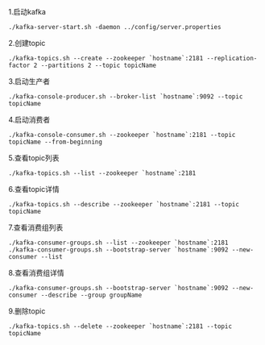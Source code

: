 1.启动kafka

    ./kafka-server-start.sh -daemon ../config/server.properties

2.创建topic

    ./kafka-topics.sh --create --zookeeper `hostname`:2181 --replication-factor 2 --partitions 2 --topic topicName
    
3.启动生产者

	./kafka-console-producer.sh --broker-list `hostname`:9092 --topic topicName

4.启动消费者

	./kafka-console-consumer.sh --zookeeper `hostname`:2181 --topic topicName --from-beginning
	
5.查看topic列表

	./kafka-topics.sh --list --zookeeper `hostname`:2181

6.查看topic详情

	./kafka-topics.sh --describe --zookeeper `hostname`:2181 --topic topicName

7.查看消费组列表

    ./kafka-consumer-groups.sh --list --zookeeper `hostname`:2181
    ./kafka-consumer-groups.sh --bootstrap-server `hostname`:9092 --new-consumer --list

8.查看消费组详情

    ./kafka-consumer-groups.sh --bootstrap-server `hostname`:9092 --new-consumer --describe --group groupName
	
9.删除topic
    
    ./kafka-topics.sh --delete --zookeeper `hostname`:2181 --topic topicName
